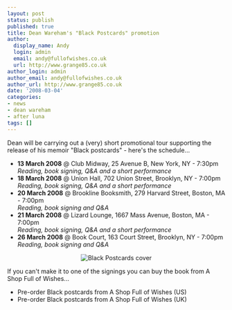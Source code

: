 ```yaml
---
layout: post
status: publish
published: true
title: Dean Wareham's "Black Postcards" promotion
author:
  display_name: Andy
  login: admin
  email: andy@fullofwishes.co.uk
  url: http://www.grange85.co.uk
author_login: admin
author_email: andy@fullofwishes.co.uk
author_url: http://www.grange85.co.uk
date: '2008-03-04'
categories:
- news
- dean wareham
- after luna
tags: []
---
```

<p>Dean will be carrying out a (very) short promotional tour supporting the release of his memoir "Black postcards" - here's the schedule...</p>
<ul>
<li><strong>13 March 2008</strong> @ Club Midway, 25 Avenue B, New York, NY - 7:30pm<br />
<em>Reading, book signing, Q&A and a short performance</em></li>
<li><strong>18 March 2008</strong> @ Union Hall,  702 Union Street, Brooklyn, NY - 7:00pm<br />
<em>Reading, book signing, Q&A and a short performance</em></li>
<li><strong>20 March 2008</strong> @ Brookline Booksmith, 279 Harvard Street, Boston, MA - 7:00pm<br />
<em>Reading, book signing and Q&A</em></li>
<li><strong>21 March 2008</strong> @ Lizard Lounge, 1667 Mass Avenue, Boston, MA - 7:00pm</strong><br />
<em>Reading, book signing, Q&A and a short performance</em></li>
<li><strong>26 March 2008</strong> @ Book Court, 163 Court Street, Brooklyn, NY - 7:00pm<br />
<em>Reading, book signing and Q&A</em></li>
</ul>
<div style="text-align:center"><img src="https://media.fullofwishes.co.uk/ahfow/uploads/2007/12/410aifzt3sl.jpg" alt='Black Postcards cover' /></div>
<p>If you can't make it to one of the signings you can buy the book from A Shop Full of Wishes...</p>
<ul>
<li>Pre-order Black postcards from A Shop Full of Wishes (US)</li>
<li>Pre-order Black postcards from A Shop Full of Wishes (UK)</li>
</ul>
